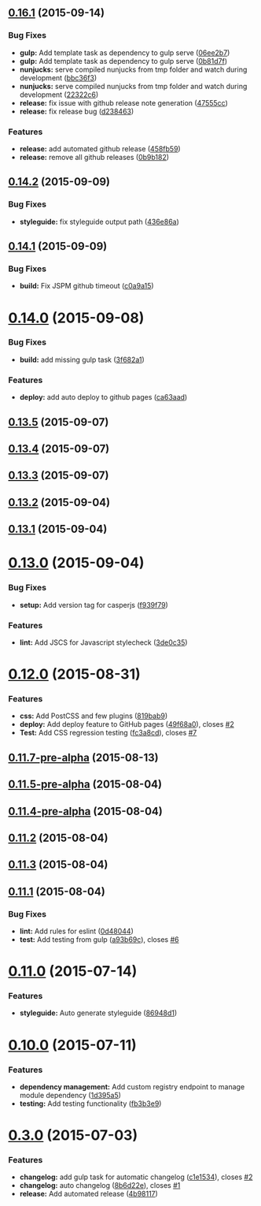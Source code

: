 <a name="0.16.1"></a>
## [0.16.1](https://github.com/fusionstrings/project-fusion/compare/v0.16.0...v0.16.1) (2015-09-14)


### Bug Fixes

* **gulp:** Add template task as dependency to gulp serve ([06ee2b7](https://github.com/fusionstrings/project-fusion/commit/06ee2b7))
* **gulp:** Add template task as dependency to gulp serve ([0b81d7f](https://github.com/fusionstrings/project-fusion/commit/0b81d7f))
* **nunjucks:** serve compiled nunjucks from tmp folder and watch during development ([bbc36f3](https://github.com/fusionstrings/project-fusion/commit/bbc36f3))
* **nunjucks:** serve compiled nunjucks from tmp folder and watch during development ([22322c6](https://github.com/fusionstrings/project-fusion/commit/22322c6))
* **release:** fix issue with github release note generation ([47555cc](https://github.com/fusionstrings/project-fusion/commit/47555cc))
* **release:** fix release bug ([d238463](https://github.com/fusionstrings/project-fusion/commit/d238463))

### Features

* **release:** add automated github release ([458fb59](https://github.com/fusionstrings/project-fusion/commit/458fb59))
* **release:** remove all github releases ([0b9b182](https://github.com/fusionstrings/project-fusion/commit/0b9b182))



<a name="0.14.2"></a>
## [0.14.2](https://github.com/fusionstrings/project-fusion/compare/v0.14.1...v0.14.2) (2015-09-09)


### Bug Fixes

* **styleguide:** fix styleguide output path ([436e86a](https://github.com/fusionstrings/project-fusion/commit/436e86a))



<a name="0.14.1"></a>
## [0.14.1](https://github.com/fusionstrings/project-fusion/compare/v0.14.0...v0.14.1) (2015-09-09)


### Bug Fixes

* **build:** Fix JSPM github timeout ([c0a9a15](https://github.com/fusionstrings/project-fusion/commit/c0a9a15))



<a name="0.14.0"></a>
# [0.14.0](https://github.com/fusionstrings/project-fusion/compare/v0.13.5...v0.14.0) (2015-09-08)


### Bug Fixes

* **build:** add missing gulp task ([3f682a1](https://github.com/fusionstrings/project-fusion/commit/3f682a1))

### Features

* **deploy:** add auto deploy to github pages ([ca63aad](https://github.com/fusionstrings/project-fusion/commit/ca63aad))



<a name="0.13.5"></a>
## [0.13.5](https://github.com/fusionstrings/project-fusion/compare/v0.13.4...v0.13.5) (2015-09-07)




<a name="0.13.4"></a>
## [0.13.4](https://github.com/fusionstrings/project-fusion/compare/v0.13.3...v0.13.4) (2015-09-07)




<a name="0.13.3"></a>
## [0.13.3](https://github.com/fusionstrings/project-fusion/compare/v0.13.2...v0.13.3) (2015-09-07)




<a name="0.13.2"></a>
## [0.13.2](https://github.com/fusionstrings/project-fusion/compare/v0.13.1...v0.13.2) (2015-09-04)




<a name="0.13.1"></a>
## [0.13.1](https://github.com/fusionstrings/project-fusion/compare/0.13.0...v0.13.1) (2015-09-04)




<a name="0.13.0"></a>
# [0.13.0](https://github.com/fusionstrings/project-fusion/compare/v0.12.0...0.13.0) (2015-09-04)


### Bug Fixes

* **setup:** Add version tag for casperjs ([f939f79](https://github.com/fusionstrings/project-fusion/commit/f939f79))

### Features

* **lint:** Add JSCS for Javascript stylecheck ([3de0c35](https://github.com/fusionstrings/project-fusion/commit/3de0c35))



<a name="0.12.0"></a>
# [0.12.0](https://github.com/fusionstrings/project-fusion/compare/0.11.7-pre-alpha...v0.12.0) (2015-08-31)


### Features

* **css:** Add PostCSS and few plugins ([819bab9](https://github.com/fusionstrings/project-fusion/commit/819bab9))
* **deploy:** Add deploy feature to GitHub pages ([49f68a0](https://github.com/fusionstrings/project-fusion/commit/49f68a0)), closes [#2](https://github.com/fusionstrings/project-fusion/issues/2)
* **Test:** Add CSS regression testing ([fc3a8cd](https://github.com/fusionstrings/project-fusion/commit/fc3a8cd)), closes [#7](https://github.com/fusionstrings/project-fusion/issues/7)



<a name="0.11.7-pre-alpha"></a>
## [0.11.7-pre-alpha](https://github.com/fusionstrings/project-fusion/compare/v0.11.5-pre-alpha...0.11.7-pre-alpha) (2015-08-13)




<a name="0.11.5-pre-alpha"></a>
## [0.11.5-pre-alpha](https://github.com/fusionstrings/project-fusion/compare/v0.11.4-pre-alpha...v0.11.5-pre-alpha) (2015-08-04)




<a name="0.11.4-pre-alpha"></a>
## [0.11.4-pre-alpha](https://github.com/fusionstrings/project-fusion/compare/v0.11.4...v0.11.4-pre-alpha) (2015-08-04)




<a name="0.11.2"></a>
## [0.11.2](https://github.com/fusionstrings/project-fusion/compare/v0.11.3...v0.11.2) (2015-08-04)




<a name="0.11.3"></a>
## [0.11.3](https://github.com/fusionstrings/project-fusion/compare/0.11.1...v0.11.3) (2015-08-04)




<a name="0.11.1"></a>
## [0.11.1](https://github.com/fusionstrings/project-fusion/compare/v0.11.0...0.11.1) (2015-08-04)


### Bug Fixes

* **lint:** Add rules for eslint ([0d48044](https://github.com/fusionstrings/project-fusion/commit/0d48044))
* **test:** Add testing from gulp ([a93b69c](https://github.com/fusionstrings/project-fusion/commit/a93b69c)), closes [#6](https://github.com/fusionstrings/project-fusion/issues/6)



<a name="0.11.0"></a>
# [0.11.0](https://github.com/fusionstrings/project-fusion/compare/v0.10.0...v0.11.0) (2015-07-14)


### Features

* **styleguide:** Auto generate styleguide ([86948d1](https://github.com/fusionstrings/project-fusion/commit/86948d1))



<a name="0.10.0"></a>
# [0.10.0](https://github.com/fusionstrings/project-fusion/compare/v0.3.0...v0.10.0) (2015-07-11)


### Features

* **dependency management:** Add custom registry endpoint to manage module dependency ([1d395a5](https://github.com/fusionstrings/project-fusion/commit/1d395a5))
* **testing:** Add testing functionality ([fb3b3e9](https://github.com/fusionstrings/project-fusion/commit/fb3b3e9))



<a name="0.3.0"></a>
# [0.3.0](https://github.com/fusionstrings/project-fusion/compare/8b6d22e...v0.3.0) (2015-07-03)


### Features

* **changelog:** add gulp task for automatic changelog ([c1e1534](https://github.com/fusionstrings/project-fusion/commit/c1e1534)), closes [#2](https://github.com/fusionstrings/project-fusion/issues/2)
* **changelog:** auto changelog ([8b6d22e](https://github.com/fusionstrings/project-fusion/commit/8b6d22e)), closes [#1](https://github.com/fusionstrings/project-fusion/issues/1)
* **release:** Add automated release ([4b98117](https://github.com/fusionstrings/project-fusion/commit/4b98117))



